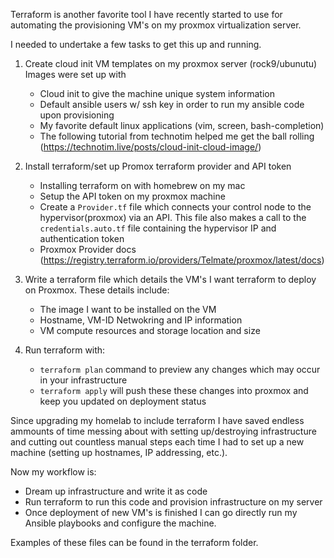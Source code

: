 Terraform is another favorite tool I have recently started to use for automating the provisioning VM's on my proxmox virtualization server.

I needed to undertake a few tasks to get this up and running. 

1. Create cloud init VM templates on my proxmox server (rock9/ubunutu)
   Images were set up with
   - Cloud init to give the machine unique system information
   - Default ansible users w/ ssh key in order to run my ansible code upon provisioning
   - My favorite default linux applications (vim, screen, bash-completion)
   - The following tutorial from technotim helped me get the ball rolling (https://technotim.live/posts/cloud-init-cloud-image/)

2. Install terraform/set up Promox terraform provider and API token
   - Installing terraform on with homebrew on my mac
   - Setup the API token on my proxmox machine
   - Create a `Provider.tf` file which connects your control node to the hypervisor(proxmox) via an API. This file also makes a call to the `credentials.auto.tf` file containing the hypervisor IP and authentication token
   - Proxmox Provider docs (https://registry.terraform.io/providers/Telmate/proxmox/latest/docs)


3. Write a terraform file which details the VM's I want terraform to deploy on Proxmox. These details include:
   - The image I want to be installed on the VM
   - Hostname, VM-ID Netwokring and IP information
   - VM compute resources and storage location and size
4. Run terraform with:
   - `terraform plan` command to preview any changes which may occur in your infrastructure
   - `terraform apply` will push these these changes into proxmox and keep you updated on deployment status

Since upgrading my homelab to include terraform I have saved endless ammounts of time messing about with setting up/destroying infrastructure and 
cutting out countless manual steps each time I had to set up a new machine (setting up hostnames, IP addressing, etc.).

Now my workflow is: 
  - Dream up infrastructure and write it as code
  - Run terraform to run this code and provision infrastructure on my server
  - Once deployment of new VM's is finished I can go directly run my Ansible playbooks and configure the machine.

Examples of these files can be found in the terraform folder.

     
   
